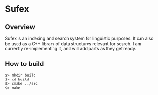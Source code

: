 # Sufex

## Overview

Sufex is an indexing and search system for linguistic purposes. It can
also be used as a C++ library of data structures relevant for
search. I am currently re-implementing it, and will add parts as they
get ready.

## How to build

    $> mkdir build
    $> cd build
    $> cmake ../src
    $> make
